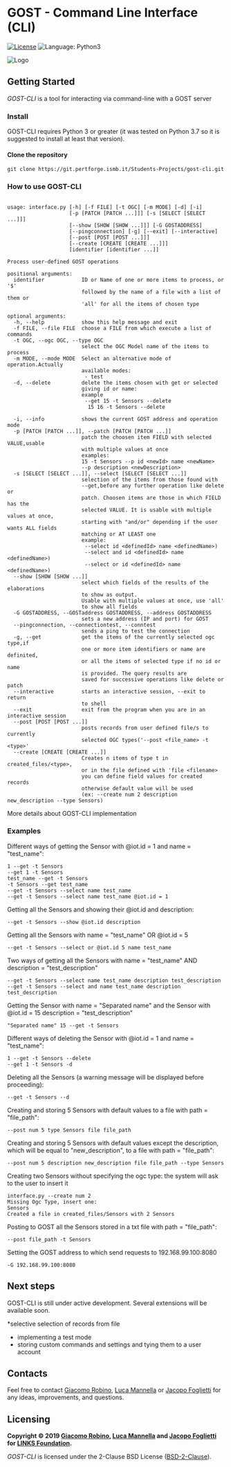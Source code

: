 # GOST - Command Line Interface (CLI)

[![License](https://img.shields.io/badge/License-BSD%202--Clause-orange.svg)](https://opensource.org/licenses/BSD-2-Clause)
![Language: Python3](https://img.shields.io/badge/language-python3-blue.svg)

![Logo](images/example.png)


## Getting Started
*GOST-CLI* is a tool for interacting via command-line with a GOST
server

### Install
GOST-CLI requires Python 3 or greater (it was tested on Python 3.7 so it is suggested to install at least that version).

#### Clone the repository
```
git clone https://git.pertforge.ismb.it/Students-Projects/gost-cli.git
```


### How to use GOST-CLI
```

usage: interface.py [-h] [-f FILE] [-t OGC] [-m MODE] [-d] [-i]
                    [-p [PATCH [PATCH ...]]] [-s [SELECT [SELECT ...]]]
                    [--show [SHOW [SHOW ...]]] [-G GOSTADDRESS]
                    [--pingconnection] [-g] [--exit] [--interactive]
                    [--post [POST [POST ...]]]
                    [--create [CREATE [CREATE ...]]]
                    [identifier [identifier ...]]

Process user-defined GOST operations

positional arguments:
  identifier            ID or Name of one or more items to process, or '$'
                        followed by the name of a file with a list of them or
                        'all' for all the items of chosen type

optional arguments:
  -h, --help            show this help message and exit
  -f FILE, --file FILE  choose a FILE from which execute a list of commands
  -t OGC, --ogc OGC, --type OGC
                        select the OGC Model name of the items to process
  -m MODE, --mode MODE  Select an alternative mode of operation.Actually
                        available modes: 
                         - test
  -d, --delete          delete the items chosen with get or selected
                        giving id or name: 
                        example
                         --get 15 -t Sensors --delete
                          15 16 -t Sensors --delete

  -i, --info            shows the current GOST address and operation mode
  -p [PATCH [PATCH ...]], --patch [PATCH [PATCH ...]]
                        patch the choosen item FIELD with selected VALUE,usable
                        with multiple values at once 
                        examples: 
                        15 -t Sensors --p id <newId> name <newName>
                        --p description <newDescription> 
  -s [SELECT [SELECT ...]], --select [SELECT [SELECT ...]]
                        selection of the items from those found with
                        --get,before any further operation like delete or
                        patch. Choosen items are those in which FIELD has the
                        selected VALUE. It is usable with multiple values at once,
                        starting with "and/or" depending if the user wants ALL fields
                        matching or AT LEAST one
                        example: 
                         --select id <definedId> name <definedName>)
                         --select and id <definedId> name <definedName>)
                         --select or id <definedId> name <definedName>)
  --show [SHOW [SHOW ...]]
                        select which fields of the results of the elaborations 
                        to show as output.
                        Usable with multiple values at once, use 'all'
                        to show all fields
  -G GOSTADDRESS, --GOSTaddress GOSTADDRESS, --address GOSTADDRESS
                        sets a new address (IP and port) for GOST
  --pingconnection, --connectiontest, --conntest
                        sends a ping to test the connection
  -g, --get             get the items of the currently selected ogc type,if
                        one or more item identifiers or name are definited,
                        or all the items of selected type if no id or name 
                        is provided. The query results are
                        saved for successive operations like delete or patch
  --interactive         starts an interactive session, --exit to return
                        to shell
  --exit                exit from the program when you are in an interactive session
  --post [POST [POST ...]]
                        posts records from user defined file/s to currently
                        selected OGC types('--post <file_name> -t <type>'
  --create [CREATE [CREATE ...]]
                        Creates n items of type t in created_files/<type>,
                        or in the file defined with 'file <filename>
                        you can define field values for created records
                        otherwise default value will be used
                        (ex: --create num 2 description new_description --type Sensors)
```

More details about GOST-CLI implementation

### Examples
Different ways of getting the Sensor with @iot.id = 1 
and name = "test_name":
```
1 --get -t Sensors
--get 1 -t Sensors
test_name --get -t Sensors
-t Sensors --get test_name
--get -t Sensors --select name test_name
--get -t Sensors --select name test_name @iot.id = 1

```
Getting all the Sensors and showing their
@iot.id and description:
```
--get -t Sensors --show @iot.id description
```

Getting all the Sensors with name = "test_name" OR @iot.id = 5
```
--get -t Sensors --select or @iot.id 5 name test_name
```

Two ways of getting all the Sensors with 
name = "test_name" AND description = "test_description"
```
--get -t Sensors --select name test_name description test_description
--get -t Sensors --select and name test_name description test_description

```


Getting the Sensor with 
name = "Separated name" and the Sensor with @iot.id = 15
description = "test_description"
```
"Separated name" 15 --get -t Sensors

```

Different ways of deleting the Sensor with @iot.id = 1 
and name = "test_name":
```
1 --get -t Sensors --delete
--get 1 -t Sensors -d
```

Deleting all the Sensors (a warning message will be displayed before proceeding):
```
--get -t Sensors --d
```

Creating and storing 5 Sensors with default values to a file with path = "file_path":
```
--post num 5 type Sensors file file_path
```
Creating and storing 5 Sensors with default values except the description, which will be
 equal to "new_description", to a file with path = "file_path":
```
--post num 5 description new_description file file_path --type Sensors
```
Creating two Sensors without specifying the ogc type: the system will ask
to the user to insert it
```
interface.py --create num 2
Missing Ogc Type, insert one:
Sensors
Created a file in created_files/Sensors with 2 Sensors
```
Posting to GOST all the Sensors stored in a txt file with path = "file_path":
```
--post file_path -t Sensors
```

Setting the GOST address to which send requests to 192.168.99.100:8080
```
-G 192.168.99.100:8080
```


## Next steps
GOST-CLI is still under active development. Several extensions will be available soon.

*selective selection of records from file
* implementing a test mode
* storing custom commands and settings and tying them to a user account


## Contacts
Feel free to contact [Giacomo Robino](http://giacomo.robino.it), [Luca Mannella](http://ismb.it/luca.mannella) or [Jacopo Foglietti](http://ismb.it/jacopo.foglietti/)
for any ideas, improvements, and questions.


## Licensing
**Copyright © 2019 [Giacomo Robino](http://ismb.it/giacomo.robino/), [Luca Mannella](http://ismb.it/luca.mannella) 
 and [Jacopo Foglietti](http://ismb.it/jacopo.foglietti/)
 for [LINKS Foundation](http://linksfoundation.com/).**

*GOST-CLI* is licensed under the 2-Clause BSD License ([BSD-2-Clause](https://opensource.org/licenses/BSD-2-Clause)).
